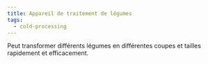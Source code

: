 ```yaml
---
title: Appareil de traitement de légumes
tags:
  - cold-processing
---
```

Peut transformer différents légumes en différentes coupes et tailles rapidement et efficacement.